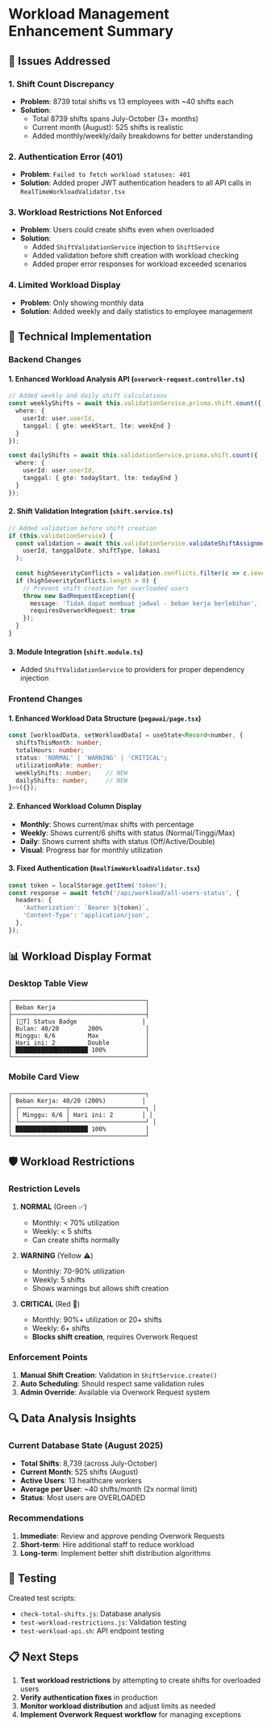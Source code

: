 # Workload Management Enhancement Summary

## 🎯 Issues Addressed

### 1. **Shift Count Discrepancy**
- **Problem**: 8739 total shifts vs 13 employees with ~40 shifts each
- **Solution**: 
  - Total 8739 shifts spans July-October (3+ months)
  - Current month (August): 525 shifts is realistic
  - Added monthly/weekly/daily breakdowns for better understanding

### 2. **Authentication Error (401)**
- **Problem**: `Failed to fetch workload statuses: 401`
- **Solution**: Added proper JWT authentication headers to all API calls in `RealTimeWorkloadValidator.tsx`

### 3. **Workload Restrictions Not Enforced**
- **Problem**: Users could create shifts even when overloaded
- **Solution**: 
  - Added `ShiftValidationService` injection to `ShiftService`
  - Added validation before shift creation with workload checking
  - Added proper error responses for workload exceeded scenarios

### 4. **Limited Workload Display**
- **Problem**: Only showing monthly data
- **Solution**: Added weekly and daily statistics to employee management

## 🔧 Technical Implementation

### Backend Changes

#### 1. Enhanced Workload Analysis API (`overwork-request.controller.ts`)
```typescript
// Added weekly and daily shift calculations
const weeklyShifts = await this.validationService.prisma.shift.count({
  where: {
    userId: user.userId,
    tanggal: { gte: weekStart, lte: weekEnd }
  }
});

const dailyShifts = await this.validationService.prisma.shift.count({
  where: {
    userId: user.userId,
    tanggal: { gte: todayStart, lte: todayEnd }
  }
});
```

#### 2. Shift Validation Integration (`shift.service.ts`)
```typescript
// Added validation before shift creation
if (this.validationService) {
  const validation = await this.validationService.validateShiftAssignment(
    userId, tanggalDate, shiftType, lokasi
  );
  
  const highSeverityConflicts = validation.conflicts.filter(c => c.severity === 'HIGH');
  if (highSeverityConflicts.length > 0) {
    // Prevent shift creation for overloaded users
    throw new BadRequestException({
      message: 'Tidak dapat membuat jadwal - beban kerja berlebihan',
      requiresOverworkRequest: true
    });
  }
}
```

#### 3. Module Integration (`shift.module.ts`)
- Added `ShiftValidationService` to providers for proper dependency injection

### Frontend Changes

#### 1. Enhanced Workload Data Structure (`pegawai/page.tsx`)
```typescript
const [workloadData, setWorkloadData] = useState<Record<number, {
  shiftsThisMonth: number;
  totalHours: number;
  status: 'NORMAL' | 'WARNING' | 'CRITICAL';
  utilizationRate: number;
  weeklyShifts: number;    // NEW
  dailyShifts: number;     // NEW
}>>({});
```

#### 2. Enhanced Workload Column Display
- **Monthly**: Shows current/max shifts with percentage
- **Weekly**: Shows current/6 shifts with status (Normal/Tinggi/Max)
- **Daily**: Shows current shifts with status (Off/Active/Double)
- **Visual**: Progress bar for monthly utilization

#### 3. Fixed Authentication (`RealTimeWorkloadValidator.tsx`)
```typescript
const token = localStorage.getItem('token');
const response = await fetch('/api/workload/all-users-status', {
  headers: {
    'Authorization': `Bearer ${token}`,
    'Content-Type': 'application/json',
  },
});
```

## 📊 Workload Display Format

### Desktop Table View
```
┌─────────────────────────────────────┐
│ Beban Kerja                         │
├─────────────────────────────────────┤
│ [🔴T] Status Badge                  │
│ Bulan: 40/20        200%            │
│ Minggu: 6/6         Max             │
│ Hari ini: 2         Double          │
│ ████████████████████ 100%           │
└─────────────────────────────────────┘
```

### Mobile Card View
```
┌─────────────────────────────────────┐
│ Beban Kerja: 40/20 (200%)          │
│ ┌─────────────┬─────────────────────┐ │
│ │ Minggu: 6/6 │ Hari ini: 2        │ │
│ └─────────────┴─────────────────────┘ │
│ ████████████████████ 100%           │
└─────────────────────────────────────┘
```

## 🛡️ Workload Restrictions

### Restriction Levels

1. **NORMAL** (Green ✅)
   - Monthly: < 70% utilization
   - Weekly: < 5 shifts
   - Can create shifts normally

2. **WARNING** (Yellow ⚠️)
   - Monthly: 70-90% utilization
   - Weekly: 5 shifts
   - Shows warnings but allows shift creation

3. **CRITICAL** (Red 🔴)
   - Monthly: 90%+ utilization or 20+ shifts
   - Weekly: 6+ shifts
   - **Blocks shift creation**, requires Overwork Request

### Enforcement Points

1. **Manual Shift Creation**: Validation in `ShiftService.create()`
2. **Auto Scheduling**: Should respect same validation rules
3. **Admin Override**: Available via Overwork Request system

## 🔍 Data Analysis Insights

### Current Database State (August 2025)
- **Total Shifts**: 8,739 (across July-October)
- **Current Month**: 525 shifts (August)
- **Active Users**: 13 healthcare workers
- **Average per User**: ~40 shifts/month (2x normal limit)
- **Status**: Most users are OVERLOADED

### Recommendations

1. **Immediate**: Review and approve pending Overwork Requests
2. **Short-term**: Hire additional staff to reduce workload
3. **Long-term**: Implement better shift distribution algorithms

## 🧪 Testing

Created test scripts:
- `check-total-shifts.js`: Database analysis
- `test-workload-restrictions.js`: Validation testing
- `test-workload-api.sh`: API endpoint testing

## 📋 Next Steps

1. **Test workload restrictions** by attempting to create shifts for overloaded users
2. **Verify authentication fixes** in production
3. **Monitor workload distribution** and adjust limits as needed
4. **Implement Overwork Request workflow** for managing exceptions
